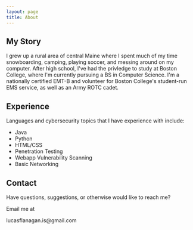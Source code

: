 ```yaml
---
layout: page
title: About
---
```






## My Story

I grew up a rural area of central Maine where I spent much of my time snowboarding, camping, playing soccer, and messing around on my computer. 
After high school, I've had the privledge to study at Boston College, where I'm currently pursuing a BS in Computer Science. I'm a nationally certified EMT-B
and volunteer for Boston College's student-run EMS service, as well as an Army ROTC cadet.

## Experience

Languages and cybersecurity topics that I have experience with include:

* Java
* Python
* HTML/CSS
* Penetration Testing
* Webapp Vulnerability Scanning
* Basic Networking

## Contact

Have questions, suggestions, or otherwise would like to reach me?

Email me at 
<p class="message">
lucasflanagan.is@gmail.com
</p>
